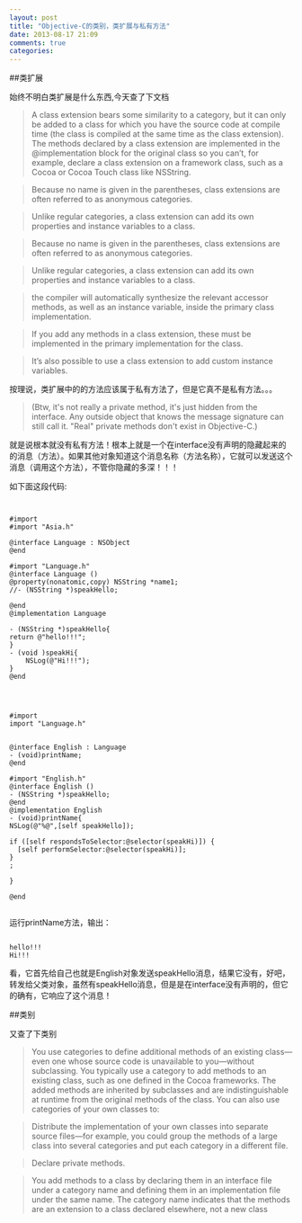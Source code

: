 ```yaml
---
layout: post
title: "Objective-C的类别，类扩展与私有方法"
date: 2013-08-17 21:09
comments: true
categories: 
---
```

##类扩展

始终不明白类扩展是什么东西,今天查了下文档

>A class extension bears some similarity to a category, <!--more-->but it can only be added to a class for which you have the source code at compile time (the class is compiled at the same time as the class extension). The methods declared by a class extension are implemented in the @implementation block for the original class so you can’t, for example, declare a class extension on a framework class, such as a Cocoa or Cocoa Touch class like NSString.<br>


>Because no name is given in the parentheses, class extensions are often referred to as anonymous categories.

>Unlike regular categories, a class extension can add its own properties and instance variables to a class.

>Because no name is given in the parentheses, class extensions are often referred to as anonymous categories.

>Unlike regular categories, a class extension can add its own properties and instance variables to a class.

>the compiler will automatically synthesize the relevant accessor methods, as well as an instance variable, inside the primary class implementation.

>If you add any methods in a class extension, these must be implemented in the primary implementation for the class.

>It’s also possible to use a class extension to add custom instance variables.

按理说，类扩展中的的方法应该属于私有方法了，但是它真不是私有方法。。。

>(Btw, it's not really a private method, it's just hidden from the interface. Any outside object that knows the message signature can still call it. "Real" private methods don't exist in Objective-C.)

就是说根本就没有私有方法！根本上就是一个在interface没有声明的隐藏起来的的消息（方法）。如果其他对象知道这个消息名称（方法名称），它就可以发送这个消息（调用这个方法），不管你隐藏的多深！！！

如下面这段代码:

<pre><code>

#import <Foundation/Foundation.h>
#import "Asia.h"

@interface Language : NSObject
@end

#import "Language.h"
@interface Language ()
@property(nonatomic,copy) NSString *name1;
//- (NSString *)speakHello;

@end
@implementation Language

- (NSString *)speakHello{
return @"hello!!!";
}
- (void )speakHi{
    NSLog(@"Hi!!!");
}
@end

</pre></code>


<pre><code>

#import <Foundation/Foundation.h>
import "Language.h"


@interface English : Language
- (void)printName;
@end

#import "English.h"
@interface English ()
- (NSString *)speakHello;
@end
@implementation English
- (void)printName{
NSLog(@"%@",[self speakHello]);

if ([self respondsToSelector:@selector(speakHi)]) {
  [self performSelector:@selector(speakHi)];
}
;

}

@end

</pre></code>
运行printName方法，输出：
<pre><code>
hello!!!
Hi!!!
</pre></code>
看，它首先给自己也就是English对象发送speakHello消息，结果它没有，好吧，转发给父类对象，虽然有speakHello消息，但是是在interface没有声明的，但它的确有，它响应了这个消息！

##类别

又查了下类别


>You use categories to define additional methods of an existing class—even one whose source code is unavailable to you—without subclassing. You typically use a category to add methods to an existing class, such as one defined in the Cocoa frameworks. The added methods are inherited by subclasses and are indistinguishable at runtime from the original methods of the class. You can also use categories of your own classes to:

>Distribute the implementation of your own classes into separate source files—for example, you could group the methods of a large class into several categories and put each category in a different file.  


>Declare private methods.

>You add methods to a class by declaring them in an interface file under a category name and defining them in an implementation file under the same name. The category name indicates that the methods are an extension to a class declared elsewhere, not a new class
